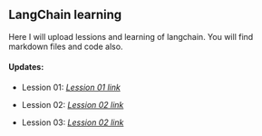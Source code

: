 ## LangChain learning 

Here I will upload lessions and learning of langchain. You will find markdown files and code also. 

#### Updates:

- Lession 01: *[Lession 01 link](https://github.com/AtriSaxena/langchain_learning/blob/main/Lession_01.md)*

- Lession 02: *[Lession 02 link](https://github.com/AtriSaxena/langchain_learning/blob/main/Lession_02.md)*

- Lession 03: *[Lession 02 link](https://github.com/AtriSaxena/langchain_learning/blob/main/Lession_03.md)*